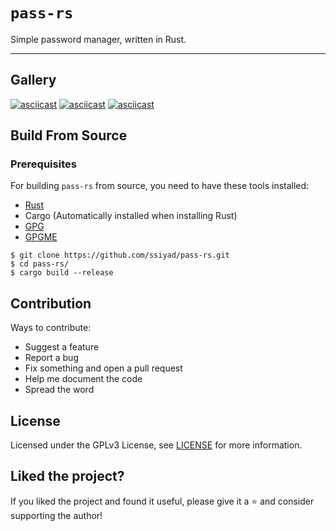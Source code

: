# `pass-rs`
Simple password manager, written in Rust.

--- 
## Gallery
[![asciicast](https://asciinema.org/a/6Q7uBJ0tVI6QCvQaGC2IMFtea.svg)](https://asciinema.org/a/6Q7uBJ0tVI6QCvQaGC2IMFtea)
[![asciicast](https://asciinema.org/a/v1absRM8jZPAzTphShQYTpxKE.svg)](https://asciinema.org/a/v1absRM8jZPAzTphShQYTpxKE)
[![asciicast](https://asciinema.org/a/TOn8nG0YJtO9FVDWVXuKIUUdY.svg)](https://asciinema.org/a/TOn8nG0YJtO9FVDWVXuKIUUdY)

## Build From Source
### Prerequisites
For building `pass-rs` from source, you need to have these tools installed:

* [Rust](https://rust-lang.org/tools/install) 
* Cargo (Automatically installed when installing Rust)
* [GPG](https://gnupg.org/download/index.html)
* [GPGME](https://gnupg.org/software/gpgme/index.html)

``` 
$ git clone https://github.com/ssiyad/pass-rs.git
$ cd pass-rs/
$ cargo build --release
```

## Contribution
Ways to contribute:

- Suggest a feature
- Report a bug  
- Fix something and open a pull request
- Help me document the code
- Spread the word

## License
Licensed under the GPLv3 License, see [LICENSE](/LICENSE) for more information.

## Liked the project?
If you liked the project and found it useful, please give it a :star: and
consider supporting the author!
